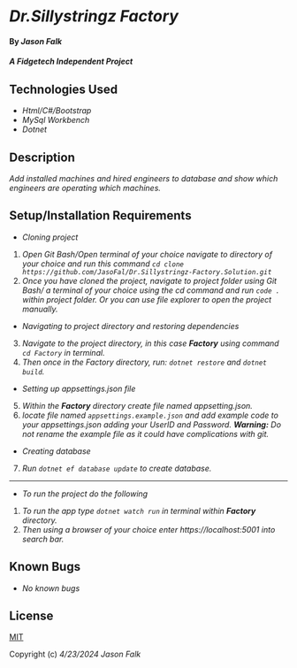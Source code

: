 # _Dr.Sillystringz Factory_

#### By _**Jason Falk**_

#### _A Fidgetech Independent Project_

## Technologies Used

* _Html/C#/Bootstrap_
* _MySql Workbench_
* _Dotnet_

## Description

_Add installed machines and hired engineers to database and show which engineers are operating which machines._

## Setup/Installation Requirements

* _Cloning project_
1. _Open Git Bash/Open terminal of your choice navigate to directory of your choice and run this command `cd clone https://github.com/JasoFal/Dr.Sillystringz-Factory.Solution.git`_
2. _Once you have cloned the project, navigate to project folder using Git Bash/ a terminal of your choice using the cd command and run `code .` within project folder. Or you can use file explorer to open the project manually._
* _Navigating to project directory and restoring dependencies_
3. _Navigate to the project directory, in this case **Factory** using command `cd Factory` in terminal._
4. _Then once in the Factory directory, run: `dotnet restore` and `dotnet build`._
* _Setting up appsettings.json file_
5. _Within the **Factory** directory create file named appsetting.json._
6. _locate file named `appsettings.example.json` and add example code to your appsettings.json adding your UserID and Password. **Warning:** Do not rename the example file as it could have complications with git._
* _Creating database_
7. _Run `dotnet ef database update` to create database._
------------------
* _To run the project do the following_
1. _To run the app type `dotnet watch run` in terminal within **Factory** directory._
2. _Then using a browser of your choice enter https://localhost:5001 into search bar._

## Known Bugs

* _No known bugs_

## License

[MIT](License.md)

Copyright (c) _4/23/2024_ _Jason Falk_